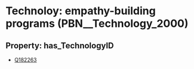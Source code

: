 # Technoloy: __empathy-building programs__ (PBN__Technology_2000)

## Property: has_TechnologyID

* [Q182263](Q182263)

